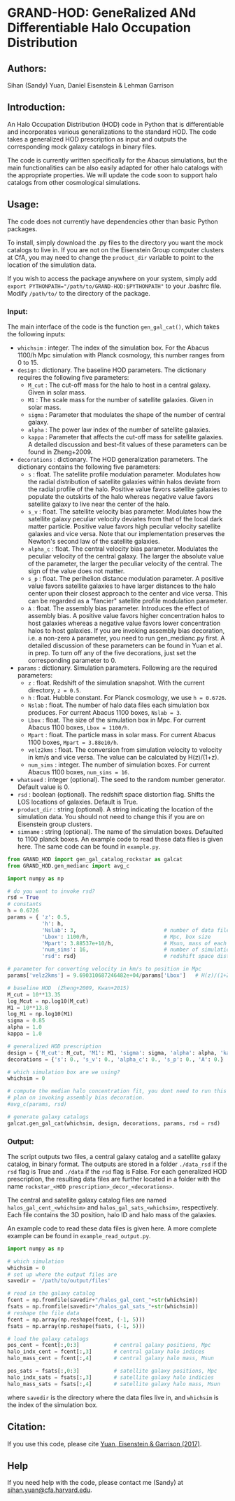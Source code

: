 # GRAND-HOD: GeneRalized ANd Differentiable Halo Occupation Distribution

## Authors:
Sihan (Sandy) Yuan, Daniel Eisenstein & Lehman Garrison

## Introduction:
An Halo Occupation Distribution (HOD) code in Python that is differentiable and incorporates various generalizations to the standard HOD. The code takes a generalized HOD prescription as input and outputs the corresponding mock galaxy catalogs in binary files.

The code is currently written specifically for the Abacus simulations, but the main functionalities can be also easily adapted for other halo catalogs with the appropriate properties. We will update the code soon to support halo catalogs from other cosmological simulations. 

## Usage:

The code does not currently have dependencies other than basic Python packages. 

To install, simply download the .py files to the directory you want the mock catalogs to live in. If you are not on the Eisenstein Group computer clusters at CfA, you may need to change the `product_dir` variable to point to the location of the simulation data. 

If you wish to access the package anywhere on your system, simply add `export PYTHONPATH="/path/to/GRAND-HOD:$PYTHONPATH"` to your .bashrc file. Modify `/path/to/` to the directory of the package.

### Input:
The main interface of the code is the function `gen_gal_cat()`, which takes the following inputs:
- `whichsim` : integer. The index of the simulation box. For the Abacus 1100/h Mpc simulation with Planck cosmology, this number ranges from 0 to 15.  
- `design` : dictionary. The baseline HOD parameters. The dictionary requires the following five parameters:
  - `M_cut` : The cut-off mass for the halo to host in a central galaxy. Given in solar mass.
  - `M1` : The scale mass for the number of satellite galaxies. Given in solar mass.
  - `sigma` : Parameter that modulates the shape of the number of central galaxy.
  - `alpha` : The power law index of the number of satellite galaxies. 
  - `kappa` : Parameter that affects the cut-off mass for satellite galaxies. 
  A detailed discussion and best-fit values of these parameters can be found in Zheng+2009.
- `decorations` : dictionary. The HOD generalization parameters. The dictionary contains the following five parameters:
  - `s` : float. The satellite profile modulation parameter. Modulates how the radial distribution of satellite galaxies within halos deviate from the radial profile of the halo. Positive value favors satellite galaxies to populate the outskirts of the halo whereas negative value favors satellite galaxy to live near the center of the halo. 
  - `s_v` : float. The satellite velocity bias parameter. Modulates how the satellite galaxy peculiar velocity deviates from that of the local dark matter particle. Positive value favors high peculiar velocity satellite galaxies and vice versa. Note that our implementation preserves the Newton's second law of the satellite galaxies.
  - `alpha_c` : float. The central velocity bias parameter. Modulates the peculiar velocity of the central galaxy. The larger the absolute value of the parameter, the larger the peculiar velocity of the central. The sign of the value does not matter. 
  - `s_p` : float. The perihelion distance modulation parameter. A positive value favors satellite galaxies to have larger distances to the halo center upon their closest approach to the center and vice versa. This can be regarded as a "fancier" satellite profile modulation parameter. 
  - `A` : float. The assembly bias parameter. Introduces the effect of assembly bias. A positive value favors higher concentration halos to host galaxies whereas a negative value favors lower concentration halos to host galaxies. If you are invoking assembly bias decoration, i.e. a non-zero `A` parameter, you need to run gen_medianc.py first. 
  A detailed discussion of these parameters can be found in Yuan et al. in prep. To turn off any of the five decorations, just set the corresponding parameter to 0.
- `params` : dictionary. Simulation parameters. Following are the required parameters:
  - `z` : float. Redshift of the simulation snapshot. With the current directory, `z = 0.5`.
  - `h` : float. Hubble constant. For Planck cosmology, we use `h = 0.6726`.
  - `Nslab` : float. The number of halo data files each simulation box produces. For current Abacus 1100 boxes, `Nslab = 3`.
  - `Lbox` : float. The size of the simulation box in Mpc. For current Abacus 1100 boxes, `Lbox = 1100/h`.
  - `Mpart` : float. The particle mass in solar mass. For current Abacus 1100 boxes, `Mpart = 3.88e10/h`.
  - `velz2kms` : float. The conversion from simulation velocity to velocity in km/s and vice versa. The value can be calculated by H(z)/(1+z). 
  - `num_sims` : integer. The number of simulation boxes. For current Abacus 1100 boxes, `num_sims = 16`.
- `whatseed` : integer (optional). The seed to the random number generator. Default value is 0.
- `rsd` : boolean (optional). The redshift space distortion flag. Shifts the LOS locations of galaxies. Default is True. 
- `product_dir` : string (optional). A string indicating the location of the simulation data. You should not need to change this if you are on Eisenstein group clusters.
- `simname` : string (optional). The name of the simulation boxes. Defaulted to 1100 planck boxes. An example code to read these data files is given here.  The same code can be found in `example.py`.
```python
from GRAND_HOD import gen_gal_catalog_rockstar as galcat
from GRAND_HOD.gen_medianc import avg_c

import numpy as np

# do you want to invoke rsd?
rsd = True
# constants
h = 0.6726
params = { 'z': 0.5,
           'h': h,
           'Nslab': 3,                            # number of data files per simulation box
           'Lbox': 1100/h,                        # Mpc, box size
           'Mpart': 3.88537e+10/h,                # Msun, mass of each particle
           'num_sims': 16,                        # number of simulation boxes
           'rsd': rsd}                            # redshift space distortion flag

# parameter for converting velocity in km/s to position in Mpc
params['velz2kms'] = 9.690310687246482e+04/params['Lbox']   # H(z)/(1+Z), km/s/Mpc

# baseline HOD  (Zheng+2009, Kwan+2015)
M_cut = 10**13.35 
log_Mcut = np.log10(M_cut)
M1 = 10**13.8
log_M1 = np.log10(M1)
sigma = 0.85
alpha = 1.0
kappa = 1.0

# generalized HOD prescription 
design = {'M_cut': M_cut, 'M1': M1, 'sigma': sigma, 'alpha': alpha, 'kappa': kappa}
decorations = {'s': 0., 's_v': 0., 'alpha_c': 0., 's_p': 0., 'A': 0.}

# which simulation box are we using?
whichsim = 0

# compute the median halo concentration fit, you dont need to run this if you dont 
# plan on invoking assembly bias decoration. 
#avg_c(params, rsd)

# generate galaxy catalogs
galcat.gen_gal_cat(whichsim, design, decorations, params, rsd = rsd)
```

### Output:
The script outputs two files, a central galaxy catalog and a satellite galaxy catalog, in binary format. 
The outputs are stored in a folder `./data_rsd` if the `rsd` flag is True and `./data` if the `rsd` flag is False. For each generalized HOD prescription, the resulting data files are further located in a folder with the name `rockstar_<HOD prescription>_decor_<decorations>`. 

The central and satellite galaxy catalog files are named `halos_gal_cent_<whichsim>` and `halos_gal_sats_<whichsim>`, respectively. Each file contains the 3D position, halo ID and halo mass of the galaxies. 

An example code to read these data files is given here.  A more complete example can be found in `example_read_output.py`.
```python
import numpy as np

# which simulation
whichsim = 0
# set up where the output files are
savedir = '/path/to/output/files'

# read in the galaxy catalog
fcent = np.fromfile(savedir+"/halos_gal_cent_"+str(whichsim))
fsats = np.fromfile(savedir+"/halos_gal_sats_"+str(whichsim))
# reshape the file data
fcent = np.array(np.reshape(fcent, (-1, 5)))
fsats = np.array(np.reshape(fsats, (-1, 5)))

# load the galaxy catalogs
pos_cent = fcent[:,0:3]           # central galaxy positions, Mpc
halo_indx_cent = fcent[:,3]       # central galaxy halo indices
halo_mass_cent = fcent[:,4]       # central galaxy halo mass, Msun

pos_sats = fsats[:,0:3]           # satellite galaxy positions, Mpc
halo_indx_sats = fsats[:,3]       # satellite galaxy halo indicies
halo_mass_sats = fsats[:,4]       # satellite galaxy halo mass, Msun
```
where `savedir` is the directory where the data files live in, and `whichsim` is the index of the simulation box. 


## Citation:
If you use this code, please cite [Yuan, Eisenstein & Garrison (2017)](http://adsabs.harvard.edu/doi/10.1093/mnras/stx2032).

## Help 
If you need help with the code, please contact me (Sandy) at sihan.yuan@cfa.harvard.edu. 

